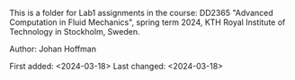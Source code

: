 This is a folder for Lab1 assignments in the course: DD2365 "Advanced Computation in Fluid Mechanics", spring term 2024, KTH Royal Institute of Technology in Stockholm, Sweden.

Author: Johan Hoffman

First added: <2024-03-18> 
Last changed: <2024-03-18>

